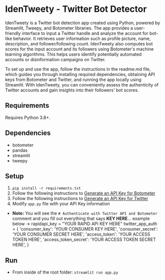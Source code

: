 # IdenTweety - Twitter Bot Detector
IdenTweety is a Twitter bot detection app created using Python, powered by Streamlit, Tweepy, and Botometer libraries. The app provides a user-friendly interface to input a Twitter handle and analyze the account for bot-like behavior. It retrieves user information such as profile picture, name, description, and follower/following count. IdenTweety also computes bot scores for the input account and its followers using Botometer's machine learning algorithms. This helps users identify potentially automated accounts or disinformation campaigns on Twitter.

To set up and use the app, follow the instructions in the readme.md file, which guides you through installing required dependencies, obtaining API keys from Botometer and Twitter, and running the app locally using Streamlit. With IdenTweety, you can conveniently assess the authenticity of Twitter accounts and gain insights into their followers' bot scores.
## Requirements
Requires Python 3.8+.
## Dependencies
- botometer
- pandas
- streamlit
- tweepy
## Setup
1. `pip install -r requirements.txt`
2. Follow the following instructions to [Generate an API Key for Botometer](https://rapidapi.com/OSoMe/api/botometer-pro/details)
3. Follow the following instructions to [Generate an API Key for Twitter](https://developer.twitter.com/en/docs/twitter-api/getting-started/getting-access-to-the-twitter-api)
4. Modify `app.py` file with your API Key information
- **Note:** You will see the `# Authenticate with Twitter API and Botometer` comment and you fill out everything that says **KEY HERE**... example below ->
rapidapi_key = "YOUR RAPID API KEY HERE"
twitter_app_auth = {
    'consumer_key': 'YOUR CONSUMER KEY HERE',
    'consumer_secret': 'YOUR CONSUMER SECRET HERE',
    'access_token': 'YOUR ACCESS TOKEN HERE',
    'access_token_secret': 'YOUR ACCESS TOKEN SECRET HERE',
}
## Run
- From inside of the root folder: `streamlit run app.py`

